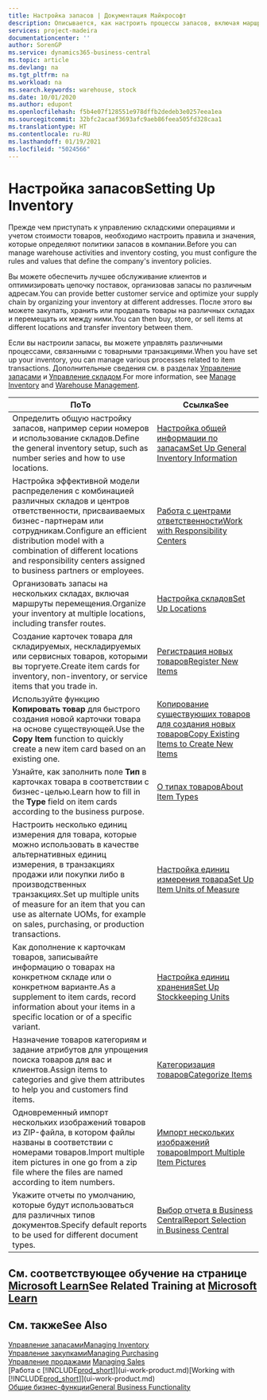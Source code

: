 ```yaml
---
title: Настройка запасов | Документация Майкрософт
description: Описывается, как настроить процессы запасов, включая маршруты перемещения и склады.
services: project-madeira
documentationcenter: ''
author: SorenGP
ms.service: dynamics365-business-central
ms.topic: article
ms.devlang: na
ms.tgt_pltfrm: na
ms.workload: na
ms.search.keywords: warehouse, stock
ms.date: 10/01/2020
ms.author: edupont
ms.openlocfilehash: f5b4e07f128551e978dffb2dedeb3e0257eea1ea
ms.sourcegitcommit: 32bfc2acaaf3693afc9aeb86feea505fd328caa1
ms.translationtype: HT
ms.contentlocale: ru-RU
ms.lasthandoff: 01/19/2021
ms.locfileid: "5024566"
---
```

# <a name="setting-up-inventory"></a><span data-ttu-id="c3ebb-103">Настройка запасов</span><span class="sxs-lookup"><span data-stu-id="c3ebb-103">Setting Up Inventory</span></span>
<span data-ttu-id="c3ebb-104">Прежде чем приступать к управлению складскими операциями и учетом стоимости товаров, необходимо настроить правила и значения, которые определяют политики запасов в компании.</span><span class="sxs-lookup"><span data-stu-id="c3ebb-104">Before you can manage warehouse activities and inventory costing, you must configure the rules and values that define the company's inventory policies.</span></span>

<span data-ttu-id="c3ebb-105">Вы можете обеспечить лучшее обслуживание клиентов и оптимизировать цепочку поставок, организовав запасы по различным адресам.</span><span class="sxs-lookup"><span data-stu-id="c3ebb-105">You can provide better customer service and optimize your supply chain by organizing your inventory at different addresses.</span></span> <span data-ttu-id="c3ebb-106">После этого вы можете закупать, хранить или продавать товары на различных складах и перемещать их между ними.</span><span class="sxs-lookup"><span data-stu-id="c3ebb-106">You can then buy, store, or sell items at different locations and transfer inventory between them.</span></span>

<span data-ttu-id="c3ebb-107">Если вы настроили запасы, вы можете управлять различными процессами, связанными с товарными транзакциями.</span><span class="sxs-lookup"><span data-stu-id="c3ebb-107">When you have set up your inventory, you can manage various processes related to item transactions.</span></span> <span data-ttu-id="c3ebb-108">Дополнительные сведения см. в разделах [Управление запасами](inventory-manage-inventory.md) и [Управление складом](warehouse-manage-warehouse.md).</span><span class="sxs-lookup"><span data-stu-id="c3ebb-108">For more information, see [Manage Inventory](inventory-manage-inventory.md) and [Warehouse Management](warehouse-manage-warehouse.md).</span></span>

| <span data-ttu-id="c3ebb-109">По</span><span class="sxs-lookup"><span data-stu-id="c3ebb-109">To</span></span> | <span data-ttu-id="c3ebb-110">Ссылка</span><span class="sxs-lookup"><span data-stu-id="c3ebb-110">See</span></span> |
| --- | --- |
| <span data-ttu-id="c3ebb-111">Определить общую настройку запасов, например серии номеров и использование складов.</span><span class="sxs-lookup"><span data-stu-id="c3ebb-111">Define the general inventory setup, such as number series and how to use locations.</span></span> |[<span data-ttu-id="c3ebb-112">Настройка общей информации по запасам</span><span class="sxs-lookup"><span data-stu-id="c3ebb-112">Set Up General Inventory Information</span></span>](inventory-how-setup-general.md) |
|<span data-ttu-id="c3ebb-113">Настройка эффективной модели распределения с комбинацией различных складов и центров ответственности, присваиваемых бизнес-партнерам или сотрудникам.</span><span class="sxs-lookup"><span data-stu-id="c3ebb-113">Configure an efficient distribution model with a combination of different locations and responsibility centers assigned to business partners or employees.</span></span>|[<span data-ttu-id="c3ebb-114">Работа с центрами ответственности</span><span class="sxs-lookup"><span data-stu-id="c3ebb-114">Work with Responsibility Centers</span></span>](inventory-responsibility-centers.md)|
| <span data-ttu-id="c3ebb-115">Организовать запасы на нескольких складах, включая маршруты перемещения.</span><span class="sxs-lookup"><span data-stu-id="c3ebb-115">Organize your inventory at multiple locations, including transfer routes.</span></span> |[<span data-ttu-id="c3ebb-116">Настройка складов</span><span class="sxs-lookup"><span data-stu-id="c3ebb-116">Set Up Locations</span></span>](inventory-how-register-new-items.md) |
| <span data-ttu-id="c3ebb-117">Создание карточек товара для складируемых, нескладируемых или сервисных товаров, которыми вы торгуете.</span><span class="sxs-lookup"><span data-stu-id="c3ebb-117">Create item cards for inventory, non-inventory, or service items that you trade in.</span></span> |[<span data-ttu-id="c3ebb-118">Регистрация новых товаров</span><span class="sxs-lookup"><span data-stu-id="c3ebb-118">Register New Items</span></span>](inventory-how-register-new-items.md) |
|<span data-ttu-id="c3ebb-119">Используйте функцию **Копировать товар** для быстрого создания новой карточки товара на основе существующей.</span><span class="sxs-lookup"><span data-stu-id="c3ebb-119">Use the **Copy Item** function to quickly create a new item card based on an existing one.</span></span>|[<span data-ttu-id="c3ebb-120">Копирование существующих товаров для создания новых товаров</span><span class="sxs-lookup"><span data-stu-id="c3ebb-120">Copy Existing Items to Create New Items</span></span>](inventory-how-copy-items.md)|
|<span data-ttu-id="c3ebb-121">Узнайте, как заполнить поле **Тип** в карточках товара в соответствии с бизнес-целью.</span><span class="sxs-lookup"><span data-stu-id="c3ebb-121">Learn how to fill in the **Type** field on item cards according to the business purpose.</span></span>|[<span data-ttu-id="c3ebb-122">О типах товаров</span><span class="sxs-lookup"><span data-stu-id="c3ebb-122">About Item Types</span></span>](inventory-about-item-types.md)|
|<span data-ttu-id="c3ebb-123">Настроить несколько единиц измерения для товара, которые можно использовать в качестве альтернативных единиц измерения, в транзакциях продажи или покупки либо в производственных транзакциях.</span><span class="sxs-lookup"><span data-stu-id="c3ebb-123">Set up multiple units of measure for an item that you can use as alternate UOMs, for example on sales, purchasing, or production transactions.</span></span>|[<span data-ttu-id="c3ebb-124">Настройка единиц измерения товара</span><span class="sxs-lookup"><span data-stu-id="c3ebb-124">Set Up Item Units of Measure</span></span>](inventory-how-setup-units-of-measure.md)|
|<span data-ttu-id="c3ebb-125">Как дополнение к карточкам товаров, записывайте информацию о товарах на конкретном складе или о конкретном варианте.</span><span class="sxs-lookup"><span data-stu-id="c3ebb-125">As a supplement to item cards, record information about your items in a specific location or of a specific variant.</span></span>|[<span data-ttu-id="c3ebb-126">Настройка единиц хранения</span><span class="sxs-lookup"><span data-stu-id="c3ebb-126">Set Up Stockkeeping Units</span></span>](inventory-how-to-set-up-stockkeeping-units.md)|
| <span data-ttu-id="c3ebb-127">Назначение товаров категориям и задание атрибутов для упрощения поиска товаров для вас и клиентов.</span><span class="sxs-lookup"><span data-stu-id="c3ebb-127">Assign items to categories and give them attributes to help you and customers find items.</span></span> |[<span data-ttu-id="c3ebb-128">Категоризация товаров</span><span class="sxs-lookup"><span data-stu-id="c3ebb-128">Categorize Items</span></span>](inventory-how-categorize-items.md) |
|<span data-ttu-id="c3ebb-129">Одновременный импорт нескольких изображений товаров из ZIP-файла, в котором файлы названы в соответствии с номерами товаров.</span><span class="sxs-lookup"><span data-stu-id="c3ebb-129">Import multiple item pictures in one go from a zip file where the files are named according to item numbers.</span></span>|[<span data-ttu-id="c3ebb-130">Импорт нескольких изображений товаров</span><span class="sxs-lookup"><span data-stu-id="c3ebb-130">Import Multiple Item Pictures</span></span>](inventory-how-import-item-pictures.md)|
|<span data-ttu-id="c3ebb-131">Укажите отчеты по умолчанию, которые будут использоваться для различных типов документов.</span><span class="sxs-lookup"><span data-stu-id="c3ebb-131">Specify default reports to be used for different document types.</span></span>|[<span data-ttu-id="c3ebb-132">Выбор отчета в Business Central</span><span class="sxs-lookup"><span data-stu-id="c3ebb-132">Report Selection in Business Central</span></span>](across-report-selections.md)|

## <a name="see-related-training-at-microsoft-learn"></a><span data-ttu-id="c3ebb-133">См. соответствующее обучение на странице [Microsoft Learn](/learn/paths/trade-get-started-dynamics-365-business-central/)</span><span class="sxs-lookup"><span data-stu-id="c3ebb-133">See Related Training at [Microsoft Learn](/learn/paths/trade-get-started-dynamics-365-business-central/)</span></span>

## <a name="see-also"></a><span data-ttu-id="c3ebb-134">См. также</span><span class="sxs-lookup"><span data-stu-id="c3ebb-134">See Also</span></span>

[<span data-ttu-id="c3ebb-135">Управление запасами</span><span class="sxs-lookup"><span data-stu-id="c3ebb-135">Managing Inventory</span></span>](inventory-manage-inventory.md)  
[<span data-ttu-id="c3ebb-136">Управление закупками</span><span class="sxs-lookup"><span data-stu-id="c3ebb-136">Managing Purchasing</span></span>](purchasing-manage-purchasing.md)  
<span data-ttu-id="c3ebb-137">[Управление продажами](sales-manage-sales.md)  </span><span class="sxs-lookup"><span data-stu-id="c3ebb-137">[Managing Sales](sales-manage-sales.md)  </span></span>  
<span data-ttu-id="c3ebb-138">[Работа с [!INCLUDE[prod_short](includes/prod_short.md)]](ui-work-product.md)</span><span class="sxs-lookup"><span data-stu-id="c3ebb-138">[Working with [!INCLUDE[prod_short](includes/prod_short.md)]](ui-work-product.md)</span></span>  
[<span data-ttu-id="c3ebb-139">Общие бизнес-функции</span><span class="sxs-lookup"><span data-stu-id="c3ebb-139">General Business Functionality</span></span>](ui-across-business-areas.md)
